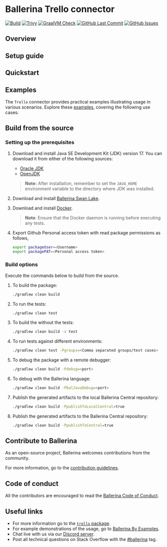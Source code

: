 # Ballerina Trello connector

[![Build](https://github.com/ballerina-platform/module-ballerinax-trello/actions/workflows/ci.yml/badge.svg)](https://github.com/ballerina-platform/module-ballerinax-trello/actions/workflows/ci.yml)
[![Trivy](https://github.com/ballerina-platform/module-ballerinax-trello/actions/workflows/trivy-scan.yml/badge.svg)](https://github.com/ballerina-platform/module-ballerinax-trello/actions/workflows/trivy-scan.yml)
[![GraalVM Check](https://github.com/ballerina-platform/module-ballerinax-trello/actions/workflows/build-with-bal-test-graalvm.yml/badge.svg)](https://github.com/ballerina-platform/module-ballerinax-trello/actions/workflows/build-with-bal-test-graalvm.yml)
[![GitHub Last Commit](https://img.shields.io/github/last-commit/ballerina-platform/module-ballerinax-trello.svg)](https://github.com/ballerina-platform/module-ballerinax-trello/commits/master)
[![GitHub Issues](https://img.shields.io/github/issues/ballerina-platform/ballerina-library/module/trello.svg?label=Open%20Issues)](https://github.com/ballerina-platform/ballerina-library/labels/module%trello)

## Overview

[//]: # (TODO: Add overview mentioning the purpose of the module, supported REST API versions, and other high-level details.)

## Setup guide

[//]: # (TODO: Add detailed steps to obtain credentials and configure the module.)

## Quickstart

[//]: # (TODO: Add a quickstart guide to demonstrate a basic functionality of the module, including sample code snippets.)

## Examples

The `Trello` connector provides practical examples illustrating usage in various scenarios. Explore these [examples](https://github.com/module-ballerinax-trello/tree/main/examples/), covering the following use cases:

[//]: # (TODO: Add examples)

## Build from the source

### Setting up the prerequisites

1. Download and install Java SE Development Kit (JDK) version 17. You can download it from either of the following sources:

    * [Oracle JDK](https://www.oracle.com/java/technologies/downloads/)
    * [OpenJDK](https://adoptium.net/)

   > **Note:** After installation, remember to set the `JAVA_HOME` environment variable to the directory where JDK was installed.

2. Download and install [Ballerina Swan Lake](https://ballerina.io/).

3. Download and install [Docker](https://www.docker.com/get-started).

   > **Note**: Ensure that the Docker daemon is running before executing any tests.

4. Export Github Personal access token with read package permissions as follows,

    ```bash
    export packageUser=<Username>
    export packagePAT=<Personal access token>
    ```

### Build options

Execute the commands below to build from the source.

1. To build the package:

   ```bash
   ./gradlew clean build
   ```

2. To run the tests:

   ```bash
   ./gradlew clean test
   ```

3. To build the without the tests:

   ```bash
   ./gradlew clean build -x test
   ```

4. To run tests against different environments:

   ```bash
   ./gradlew clean test -Pgroups=<Comma separated groups/test cases>
   ```

5. To debug the package with a remote debugger:

   ```bash
   ./gradlew clean build -Pdebug=<port>
   ```

6. To debug with the Ballerina language:

   ```bash
   ./gradlew clean build -PbalJavaDebug=<port>
   ```

7. Publish the generated artifacts to the local Ballerina Central repository:

    ```bash
    ./gradlew clean build -PpublishToLocalCentral=true
    ```

8. Publish the generated artifacts to the Ballerina Central repository:

   ```bash
   ./gradlew clean build -PpublishToCentral=true
   ```

## Contribute to Ballerina

As an open-source project, Ballerina welcomes contributions from the community.

For more information, go to the [contribution guidelines](https://github.com/ballerina-platform/ballerina-lang/blob/master/CONTRIBUTING.md).

## Code of conduct

All the contributors are encouraged to read the [Ballerina Code of Conduct](https://ballerina.io/code-of-conduct).

## Useful links

* For more information go to the [`trello` package](https://central.ballerina.io/ballerinax/trello/latest).
* For example demonstrations of the usage, go to [Ballerina By Examples](https://ballerina.io/learn/by-example/).
* Chat live with us via our [Discord server](https://discord.gg/ballerinalang).
* Post all technical questions on Stack Overflow with the [#ballerina](https://stackoverflow.com/questions/tagged/ballerina) tag.
